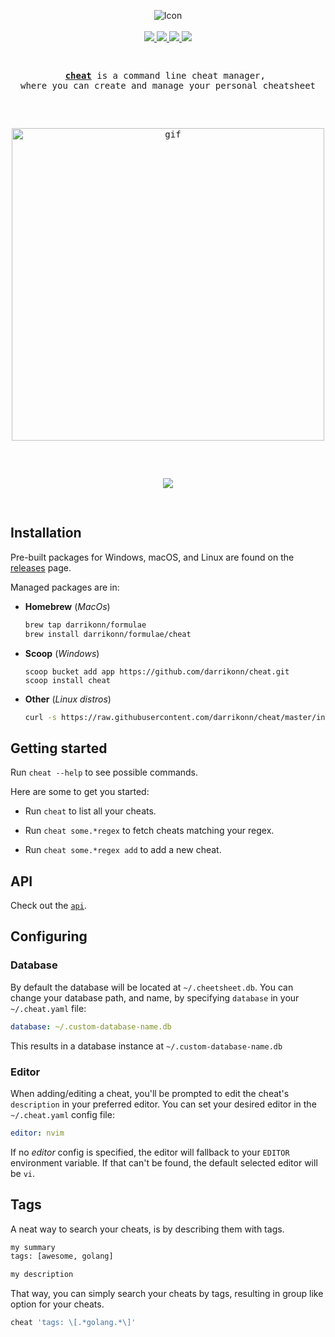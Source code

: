 <p align="center">
    <img src="https://user-images.githubusercontent.com/5694851/70360689-1fafa100-1877-11ea-8c2a-92386220ae63.png" alt="Icon"/>
  <br />
  <br />
  <a href="https://github.com/darrikonn/cheat/releases/latest">
    <img src="https://img.shields.io/github/release/darrikonn/cheat.svg?style=flat-square"/>
  </a>
  <a href="https://github.com/goreleaser">
    <img src="https://img.shields.io/badge/powered%20by-goreleaser-green.svg?style=flat-square"/>
  </a>
  <a href="https://github.com/darrikonn/cheat/blob/master/LICENSE">
    <img src="https://img.shields.io/badge/Licence-MIT-yellow.svg?longCache=true&style=flat-square"/>
  </a>
  <a href="https://golang.org/">
    <img src="https://img.shields.io/badge/Made With-Go-9cf.svg?longCache=true&style=flat-square"/>
  </a>
</h3>

<pre>
  <p align="center"><a href="https://github.com/darrikonn/cheat"><strong>cheat</strong></a> is a command line cheat manager, <br/>where you can create and manage your personal cheatsheet</p>
  <p align="center"><img class="img-responsive" width="500" src="https://user-images.githubusercontent.com/5694851/70467469-2f202b80-1abd-11ea-9f29-0d52abfd09e9.gif" alt="gif"/></p>
  <p align="center"><a href="https://circleci.com/gh/darrikonn/cheat"><img src="https://circleci.com/gh/darrikonn/cheat.svg?style=svg" /></a></p>
</pre>


## Installation
Pre-built packages for Windows, macOS, and Linux are found on the [releases](https://github.com/darrikonn/cheat/releases) page.

Managed packages are in:
* **Homebrew** (*MacOs*)
  ```bash
  brew tap darrikonn/formulae
  brew install darrikonn/formulae/cheat
  ```
* **Scoop** (*Windows*)
  ```powerline
  scoop bucket add app https://github.com/darrikonn/cheat.git
  scoop install cheat
  ```
* **Other** (*Linux distros*)
  ```bash
  curl -s https://raw.githubusercontent.com/darrikonn/cheat/master/install.sh | bash -s -- -b /usr/local/bin
  ```

## Getting started
Run `cheat --help` to see possible commands.

Here are some to get you started:
- Run `cheat` to list all your cheats.

- Run `cheat some.*regex` to fetch cheats matching your regex.

- Run `cheat some.*regex add` to add a new cheat.


## API
Check out the [`api`](https://github.com/darrikonn/cheat/blob/master/API.md).

## Configuring
### Database
By default the database will be located at `~/.cheetsheet.db`.
You can change your database path, and name, by specifying `database` in your `~/.cheat.yaml` file:
```yaml
database: ~/.custom-database-name.db
```
This results in a database instance at `~/.custom-database-name.db`

### Editor
When adding/editing a cheat, you'll be prompted to edit the cheat's `description` in your preferred editor. You can set your desired editor in the `~/.cheat.yaml` config file:
```yaml
editor: nvim
```
If no *editor* config is specified, the editor will fallback to your `EDITOR` environment variable. If that can't be found, the default selected editor will be `vi`.

## Tags
A neat way to search your cheats, is by describing them with tags.
```txt
my summary
tags: [awesome, golang]

my description
```
That way, you can simply search your cheats by tags, resulting in group like option for your cheats.
```bash
cheat 'tags: \[.*golang.*\]'
```
